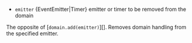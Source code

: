 
* `emitter` {EventEmitter|Timer} emitter or timer to be removed from the domain

The opposite of [`domain.add(emitter)`][].  Removes domain handling from the
specified emitter.

